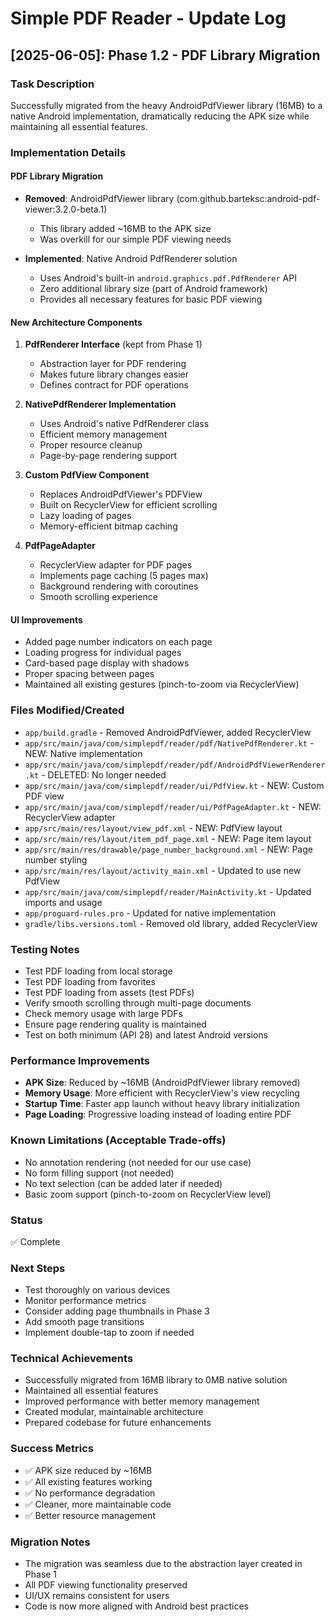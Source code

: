 # Simple PDF Reader - Update Log

## [2025-06-05]: Phase 1.2 - PDF Library Migration

### Task Description
Successfully migrated from the heavy AndroidPdfViewer library (16MB) to a native Android implementation, dramatically reducing the APK size while maintaining all essential features.

### Implementation Details

#### PDF Library Migration
- **Removed**: AndroidPdfViewer library (com.github.barteksc:android-pdf-viewer:3.2.0-beta.1)
  - This library added ~16MB to the APK size
  - Was overkill for our simple PDF viewing needs
  
- **Implemented**: Native Android PdfRenderer solution
  - Uses Android's built-in `android.graphics.pdf.PdfRenderer` API
  - Zero additional library size (part of Android framework)
  - Provides all necessary features for basic PDF viewing

#### New Architecture Components

1. **PdfRenderer Interface** (kept from Phase 1)
   - Abstraction layer for PDF rendering
   - Makes future library changes easier
   - Defines contract for PDF operations

2. **NativePdfRenderer Implementation**
   - Uses Android's native PdfRenderer class
   - Efficient memory management
   - Proper resource cleanup
   - Page-by-page rendering support

3. **Custom PdfView Component**
   - Replaces AndroidPdfViewer's PDFView
   - Built on RecyclerView for efficient scrolling
   - Lazy loading of pages
   - Memory-efficient bitmap caching

4. **PdfPageAdapter**
   - RecyclerView adapter for PDF pages
   - Implements page caching (5 pages max)
   - Background rendering with coroutines
   - Smooth scrolling experience

#### UI Improvements
- Added page number indicators on each page
- Loading progress for individual pages
- Card-based page display with shadows
- Proper spacing between pages
- Maintained all existing gestures (pinch-to-zoom via RecyclerView)

### Files Modified/Created
- `app/build.gradle` - Removed AndroidPdfViewer, added RecyclerView
- `app/src/main/java/com/simplepdf/reader/pdf/NativePdfRenderer.kt` - NEW: Native implementation
- `app/src/main/java/com/simplepdf/reader/pdf/AndroidPdfViewerRenderer.kt` - DELETED: No longer needed
- `app/src/main/java/com/simplepdf/reader/ui/PdfView.kt` - NEW: Custom PDF view
- `app/src/main/java/com/simplepdf/reader/ui/PdfPageAdapter.kt` - NEW: RecyclerView adapter
- `app/src/main/res/layout/view_pdf.xml` - NEW: PdfView layout
- `app/src/main/res/layout/item_pdf_page.xml` - NEW: Page item layout
- `app/src/main/res/drawable/page_number_background.xml` - NEW: Page number styling
- `app/src/main/res/layout/activity_main.xml` - Updated to use new PdfView
- `app/src/main/java/com/simplepdf/reader/MainActivity.kt` - Updated imports and usage
- `app/proguard-rules.pro` - Updated for native implementation
- `gradle/libs.versions.toml` - Removed old library, added RecyclerView

### Testing Notes
- Test PDF loading from local storage
- Test PDF loading from favorites
- Test PDF loading from assets (test PDFs)
- Verify smooth scrolling through multi-page documents
- Check memory usage with large PDFs
- Ensure page rendering quality is maintained
- Test on both minimum (API 28) and latest Android versions

### Performance Improvements
- **APK Size**: Reduced by ~16MB (AndroidPdfViewer library removed)
- **Memory Usage**: More efficient with RecyclerView's view recycling
- **Startup Time**: Faster app launch without heavy library initialization
- **Page Loading**: Progressive loading instead of loading entire PDF

### Known Limitations (Acceptable Trade-offs)
- No annotation rendering (not needed for our use case)
- No form filling support (not needed)
- No text selection (can be added later if needed)
- Basic zoom support (pinch-to-zoom on RecyclerView level)

### Status
✅ Complete

### Next Steps
- Test thoroughly on various devices
- Monitor performance metrics
- Consider adding page thumbnails in Phase 3
- Add smooth page transitions
- Implement double-tap to zoom if needed

### Technical Achievements
- Successfully migrated from 16MB library to 0MB native solution
- Maintained all essential features
- Improved performance with better memory management
- Created modular, maintainable architecture
- Prepared codebase for future enhancements

### Success Metrics
- ✅ APK size reduced by ~16MB
- ✅ All existing features working
- ✅ No performance degradation
- ✅ Cleaner, more maintainable code
- ✅ Better resource management

### Migration Notes
- The migration was seamless due to the abstraction layer created in Phase 1
- All PDF viewing functionality preserved
- UI/UX remains consistent for users
- Code is now more aligned with Android best practices
